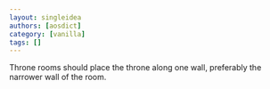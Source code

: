 ```yaml
---
layout: singleidea
authors: [aosdict]
category: [vanilla]
tags: []
---
```

Throne rooms should place the throne along one wall, preferably the narrower wall of the room.

